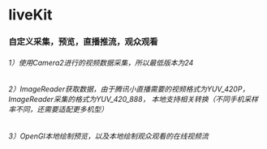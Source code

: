 # liveKit

### 自定义采集，预览，直播推流，观众观看

###### 1）使用Camera2进行的视频数据采集，所以最低版本为24

###### 2）ImageReader获取数据，由于腾讯小直播需要的视频格式为YUV_420P，ImageReader采集的格式为YUV_420_888， 本地支持相关转换（不同手机采样率不同，还需要适配更多机型）

###### 3）OpenGl本地绘制预览，以及本地绘制观众观看的在线视频流

